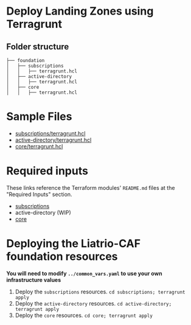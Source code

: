 # Deploy Landing Zones using Terragrunt

## Folder structure

```
├── foundation
│   ├── subscriptions
│   │   ├── terragrunt.hcl
│   ├── active-directory
│   │   ├── terragrunt.hcl
│   ├── core
│   │   ├── terragrunt.hcl
```

# Sample Files

* [subscriptions/terragrunt.hcl](./subscriptions/terragrunt.hcl)
* [active-directory/terragrunt.hcl](./active-directory/terragrunt.hcl)
* [core/terragrunt.hcl](./core/terragrunt.hcl)

# Required inputs

These links reference the Terraform modules' `README.md` files at the "Required Inputs" section.

* [subscriptions](https://github.com/liatrio/terraform-caf-azure/tree/main/subscriptions/foundation#variables)
* active-directory (WIP)
* [core](https://github.com/liatrio/terraform-caf-azure/tree/main/foundation/core#inputs-required)

# Deploying the Liatrio-CAF foundation resources

**You will need to modify `../common_vars.yaml` to use your own infrastructure values**

1. Deploy the `subscriptions` resources. `cd subscriptions; terragrunt apply`
2. Deploy the `active-directory` resources. `cd active-directory; terragrunt apply`
3. Deploy the `core` resources. `cd core; terragrunt apply`

